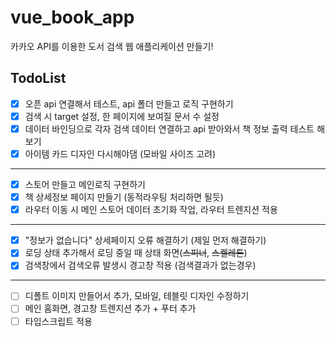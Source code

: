 # vue_book_app
카카오 API를 이용한 도서 검색 웹 애플리케이션 만들기!
<br />

## TodoList
- [x] 오픈 api 연결해서 테스트, api 폴더 만들고 로직 구현하기
- [x] 검색 시 target 설정, 한 페이지에 보여질 문서 수 설정
- [x] 데이터 바인딩으로 각자 검색 데이터 연결하고 api 받아와서 책 정보 출력 테스트 해보기
- [x] 아이템 카드 디자인 다시해야댐 (모바일 사이즈 고려)
---
- [x] 스토어 만들고 메인로직 구현하기
- [x] 책 상세정보 페이지 만들기 (동적라우팅 처리하면 될듯)
- [x] 라우터 이동 시 메인 스토어 데이터 초기화 작업, 라우터 트렌지션 적용
---
- [x] "정보가 없습니다" 상세페이지 오류 해결하기 (제일 먼저 해결하기)
- [x] 로딩 상태 추가해서 로딩 중일 때 상태 화면(~~스피너~~, ~~스켈레톤~~)
- [x] 검색창에서 검색오류 발생시 경고창 적용 (검색결과가 없는경우)
---
- [ ] 디폴트 이미지 만들어서 추가, 모바일, 테블릿 디자인 수정하기
- [ ] 메인 홈화면, 경고창 트렌지션 추가 + 푸터 추가
- [ ] 타입스크립트 적용